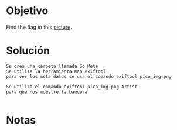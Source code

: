 
# Objetivo 
Find the flag in this [picture](https://jupiter.challenges.picoctf.org/static/916b07b4c87062c165ace1d3d31ef655/pico_img.png).

# Solución 
```
Se crea una carpeta llamada So Meta 
Se utiliza la herramienta man exiftool 
para ver los meta datos se usa el comando exiftool pico_img.png 

Se utiliza el comando exiftool pico_img.png Artist 
para que nos muestre la bandera 


```

# Notas 


